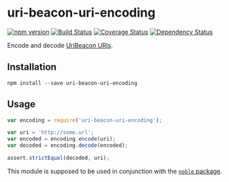 # uri-beacon-uri-encoding
[![npm version](https://badge.fury.io/js/uri-beacon-uri-encoding.svg)](http://badge.fury.io/js/uri-beacon-uri-encoding)
[![Build Status](https://travis-ci.org/pgaubatz/node-uri-beacon-uri-encoding)](https://travis-ci.org/pgaubatz/node-uri-beacon-uri-encoding)
[![Coverage Status](https://coveralls.io/repos/pgaubatz/node-uri-beacon-uri-encoding/badge.svg)](https://coveralls.io/r/pgaubatz/node-uri-beacon-uri-encoding)
[![Dependency Status](https://david-dm.org/pgaubatz/node-uri-beacon-uri-encoding.svg)](https://david-dm.org/pgaubatz/node-uri-beacon-uri-encoding)

Encode and decode [UriBeacon URIs](https://github.com/google/uribeacon/blob/master/specification/AdvertisingMode.md).  

## Installation

    npm install --save uri-beacon-uri-encoding

## Usage
```javascript
var encoding = require('uri-beacon-uri-encoding');

var uri = 'http://some.url';
var encoded = encoding.encode(uri);
var decoded = encoding.decode(encoded);

assert.strictEqual(decoded, uri);
```

This module is supposed to be used in conjunction with the [`noble` package](https://github.com/sandeepmistry/noble).
